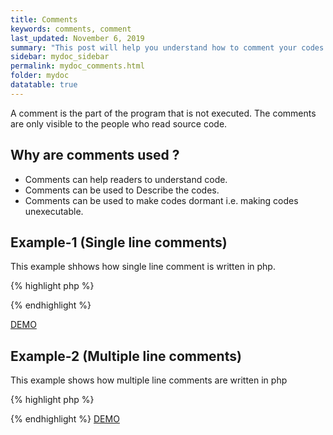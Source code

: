 ```yaml
---
title: Comments
keywords: comments, comment
last_updated: November 6, 2019
summary: "This post will help you understand how to comment your codes in php."
sidebar: mydoc_sidebar
permalink: mydoc_comments.html
folder: mydoc
datatable: true
---
```

A comment is the part of the program that is not executed. The comments are only visible to the people who read source code.

## Why are comments used ?
* Comments can help readers to understand code.
* Comments can be used to Describe the codes.
* Comments can be used to make codes dormant i.e. making codes unexecutable.


## Example-1 (Single line comments)

This example shhows how single line comment is written in php.

{% highlight php %}
<?php
// single-line comment by double back slash

# single-line comment by using a hash
?>
{% endhighlight %}

[DEMO](https://paiza.io/projects/0JkS5HhY14biN88viargDg?language=php)

## Example-2 (Multiple line comments)

This example shows how multiple line comments are written in php

{% highlight php %}
<?php
/* This is a multiple like comment
and can be written in
more than one line.
*/
?>
{% endhighlight %}
[DEMO](https://paiza.io/projects/1DjZzJCLYzfdPtGZgT2NLg?language=php)